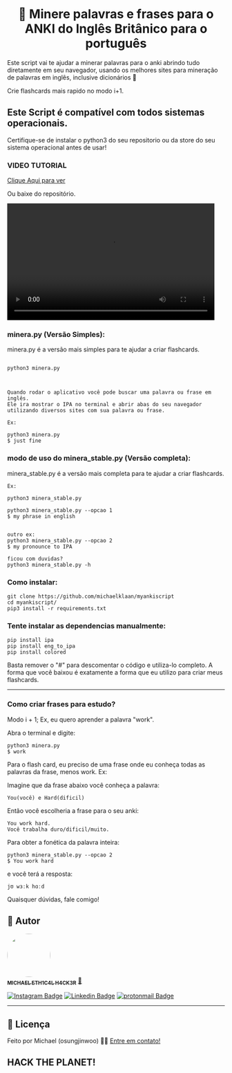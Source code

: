 <h1 align="center"> 👑 Minere palavras e frases para o ANKI do Inglês Britânico para o português </h1>

Este script vai te ajudar a minerar palavras para o anki abrindo tudo diretamente em seu navegador, usando os melhores sites para mineração de palavras em inglês, inclusive dicionários 👑

Crie flashcards mais rapido no modo i+1.

## Este Script é compatível com todos sistemas operacionais.

Certifique-se de instalar o python3 do seu repositorio ou da store do seu sistema operacional antes de usar!

### VIDEO TUTORIAL

<a href="https://www.linkedin.com/feed/update/urn:li:activity:7037832644671287296"> Clique Aqui para ver</a>

Ou baixe do repositório.

<video controls width="480" height="270">
  <source src="tutorial.mp4" type="video/mp4">
  Seu navegador não suporta a tag de vídeo.
</video>


### minera.py (Versão Simples):

minera.py é a versão mais simples para te ajudar a criar flashcards.

```

python3 minera.py



Quando rodar o aplicativo você pode buscar uma palavra ou frase em inglês.
Ele ira mostrar o IPA no terminal e abrir abas do seu navegador utilizando diversos sites com sua palavra ou frase.

Ex:

python3 minera.py
$ just fine
```

### modo de uso do minera_stable.py (Versão completa):

minera_stable.py é a versão mais completa para te ajudar a criar flashcards.

```
Ex:

python3 minera_stable.py

python3 minera_stable.py --opcao 1
$ my phrase in english


outro ex:
python3 minera_stable.py --opcao 2
$ my pronounce to IPA

ficou com duvidas?
python3 minera_stable.py -h

```

### Como instalar:

```
git clone https://github.com/michaelklaan/myankiscript
cd myankiscript/
pip3 install -r requirements.txt
```

### Tente instalar as dependencias manualmente:

```
pip install ipa
pip install eng_to_ipa
pip install colored

```

Basta remover o "#" para descomentar o código e utiliza-lo completo.
A forma que você baixou é exatamente a forma que eu utilizo para criar meus flashcards.

---

### Como criar frases para estudo?

Modo i + 1;
Ex, eu quero aprender a palavra "work".

Abra o terminal e digite:

```
python3 minera.py
$ work
```

Para o flash card, eu preciso de uma frase onde eu conheça todas as palavras da frase, menos work.
Ex:

Imagine que da frase abaixo você conheça a palavra:

```
You(você) e Hard(dificil)
```

Então você escolheria a frase para o seu anki:

```
You work hard.
Você trabalha duro/dificil/muito.
```

Para obter a fonética da palavra inteira:

```
python3 minera_stable.py --opcao 2
$ You work hard
```

e você terá a resposta:

```
jʊ wɜːk hɑːd

```


Quaisquer dúvidas, fale comigo!
## 🦸 Autor

 <a href="https://github.com/al4xs">
 <img style="border-radius: 50%;" src="https://avatars.githubusercontent.com/u/40411471?v=4" width="100px;" alt=""/>
 <br />
 <sub><b>MICHAEL ETH1C4L H4CK3R</b></sub></a> <a href="http://osungjinwoo.github.io/" title="Github Personal Blog"> 🚀</a>
 <br />

[![Instagram Badge](https://img.shields.io/badge/-@osungjinwoo-1ca0f1?style=flat-square&labelColor=1ca0f1&logo=instagram&logoColor=white&link=https://instagram.com/michaelferral4xs)](https://instagram.com/osungjinwoo) 
[![Linkedin Badge](https://img.shields.io/badge/-Michael-blue?style=flat-square&logo=Linkedin&logoColor=white&link=https://www.linkedin.com/in/michael-al4xs/)](https://www.linkedin.com/in/michael-al4xs/) 
[![protonmail Badge](https://img.shields.io/badge/-@al4xs@protonmail.com-c14438?style=flat-square&logo=protonmail&logoColor=white&link=mailto:al4xs@protonmail.com)](mailto:al4xs@protonmail.com)

---

## 📝 Licença

Feito por Michael (osungjinwoo) 👋🏽 [Entre em contato!](https://www.linkedin.com/in/michael-al4xs/)

HACK THE PLANET!
---
